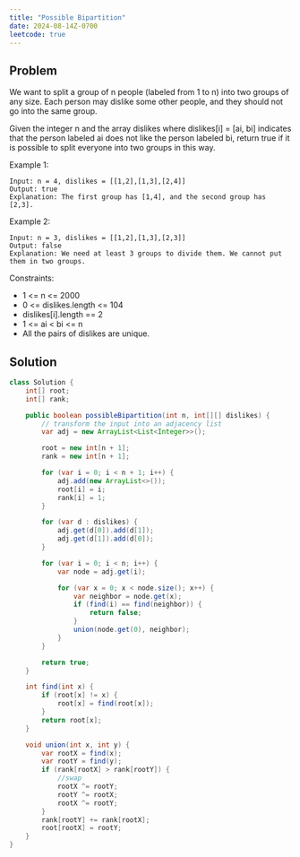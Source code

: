 ```yaml
---
title: "Possible Bipartition"
date: 2024-08-14Z-0700
leetcode: true
---
```


## Problem

We want to split a group of n people (labeled from 1 to n) into two groups of any size. Each person may dislike some other people, and they should not go into the same group.

Given the integer n and the array dislikes where dislikes[i] = [ai, bi] indicates that the person labeled ai does not like the person labeled bi, return true if it is possible to split everyone into two groups in this way.

Example 1:

```text
Input: n = 4, dislikes = [[1,2],[1,3],[2,4]]
Output: true
Explanation: The first group has [1,4], and the second group has [2,3].
```

Example 2:

```text
Input: n = 3, dislikes = [[1,2],[1,3],[2,3]]
Output: false
Explanation: We need at least 3 groups to divide them. We cannot put them in two groups.
```

Constraints:

- 1 <= n <= 2000
- 0 <= dislikes.length <= 104
- dislikes[i].length == 2
- 1 <= ai < bi <= n
- All the pairs of dislikes are unique.

## Solution

```java
class Solution {
    int[] root;
    int[] rank;

    public boolean possibleBipartition(int n, int[][] dislikes) {
        // transform the input into an adjacency list
        var adj = new ArrayList<List<Integer>>();

        root = new int[n + 1];
        rank = new int[n + 1];

        for (var i = 0; i < n + 1; i++) {
            adj.add(new ArrayList<>());
            root[i] = i;
            rank[i] = 1;
        }

        for (var d : dislikes) {
            adj.get(d[0]).add(d[1]);
            adj.get(d[1]).add(d[0]);
        }

        for (var i = 0; i < n; i++) {
            var node = adj.get(i);

            for (var x = 0; x < node.size(); x++) {
                var neighbor = node.get(x);
                if (find(i) == find(neighbor)) {
                    return false;
                }
                union(node.get(0), neighbor);
            }
        }

        return true;
    }

    int find(int x) {
        if (root[x] != x) {
            root[x] = find(root[x]);
        }
        return root[x];
    }

    void union(int x, int y) {
        var rootX = find(x);
        var rootY = find(y);
        if (rank[rootX] > rank[rootY]) {
            //swap
            rootX ^= rootY;
            rootY ^= rootX;
            rootX ^= rootY;
        }
        rank[rootY] += rank[rootX];
        root[rootX] = rootY;
    }
}
```
